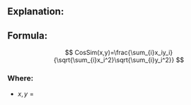 ## Explanation:
## Formula:
$$ CosSim(x,y)=\frac{\sum_{i}x_iy_i}{\sqrt{\sum_{i}x_i^2}\sqrt{\sum_{i}y_i^2}} $$
### Where:
* $x, y = \text{}$